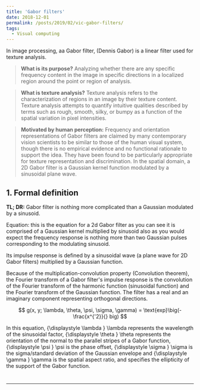 ```yaml
---
title: 'Gabor filters'
date: 2018-12-01
permalink: /posts/2019/02/vic-gabor-filters/
tags:
  - Visual computing
---
```


In image processing, aa Gabor filter, (Dennis Gabor) is a linear filter used for texture analysis.

> <b>What is its purpose?</b> Analyzing whether there are any specific frequency content in the image in specific directions in a localized region around the point or region of analysis.

> <b>What is texture analysis?</b> Texture analysis refers to the characterization of regions in an image by their texture content. Texture analysis attempts to quantify intuitive qualities described by terms such as rough, smooth, silky, or bumpy as a function of the spatial variation in pixel intensities.

> <b>Motivated by human perception:</b> Frequency and orientation representations of Gabor filters are claimed by many contemporary vision scientists to be similar to those of the human visual system, though there is no empirical evidence and no functional rationale to support the idea. They have been found to be particularly appropriate for texture representation and discrimination. In the spatial domain, a 2D Gabor filter is a Gaussian kernel function modulated by a sinusoidal plane wave.

## 1. Formal definition

<b>TL; DR:</b> Gabor filter is nothing more complicated than a Gaussian modulated by a sinusoid.

Equation: this is the equation for a 2d Gabor filter as you can see it is comprised of a Gaussian kernel multiplied by sinusoid also as you would expect the frequency response is nothing more than two Gaussian pulses corresponding to the modulating sinusoid.

Its impulse response is defined by a sinusoidal wave (a plane wave for 2D Gabor filters) multiplied by a Gaussian function.

Because of the multiplication-convolution property (Convolution theorem), the Fourier transform of a Gabor filter's impulse response is the convolution of the Fourier transform of the harmonic function (sinusoidal function) and the Fourier transform of the Gaussian function. The filter has a real and an imaginary component representing orthogonal directions.

$$
g(x, y; \lambda, \theta, \psi, \sigma, \gamma) = \text{exp}\big(-\frac{x^{'2}}{} big)
$$

In this equation, {\displaystyle \lambda } \lambda  represents the wavelength of the sinusoidal factor, {\displaystyle \theta } \theta  represents the orientation of the normal to the parallel stripes of a Gabor function, {\displaystyle \psi } \psi  is the phase offset, {\displaystyle \sigma } \sigma  is the sigma/standard deviation of the Gaussian envelope and {\displaystyle \gamma } \gamma  is the spatial aspect ratio, and specifies the ellipticity of the support of the Gabor function.

#


------
